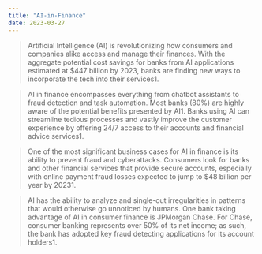 ```yaml
---
title: "AI-in-Finance"
date: 2023-03-27
---
```


>Artificial Intelligence (AI) is revolutionizing how consumers and companies alike access and manage their finances. With the aggregate potential cost savings for banks from AI applications estimated at $447 billion by 2023, banks are finding new ways to incorporate the tech into their services1.

>AI in finance encompasses everything from chatbot assistants to fraud detection and task automation. Most banks (80%) are highly aware of the potential benefits presented by AI1. Banks using AI can streamline tedious processes and vastly improve the customer experience by offering 24/7 access to their accounts and financial advice services1.

>One of the most significant business cases for AI in finance is its ability to prevent fraud and cyberattacks. Consumers look for banks and other financial services that provide secure accounts, especially with online payment fraud losses expected to jump to $48 billion per year by 20231.

>AI has the ability to analyze and single-out irregularities in patterns that would otherwise go unnoticed by humans. One bank taking advantage of AI in consumer finance is JPMorgan Chase. For Chase, consumer banking represents over 50% of its net income; as such, the bank has adopted key fraud detecting applications for its account holders1.
